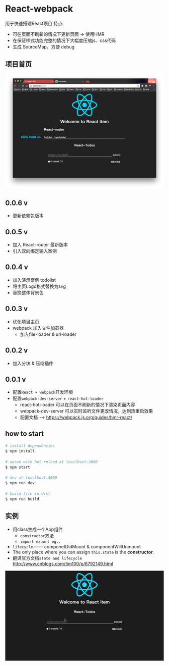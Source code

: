 # React-webpack
用于快速搭建React项目
特点:
*   可在页面不刷新的情况下更新页面 => 使用HMR
*   在保证样式功能完整的情况下大幅度压缩js、css代码
*   生成 SourceMap，方便 debug

## 项目首页
![TimRChen](https://raw.githubusercontent.com/TimRChen/photoRepo/master/react-webpack/2017-08-08_6_08_57.png)

## 0.0.6 v
*   更新依赖包版本

## 0.0.5 v
*   加入 React-router 最新版本
*   引入双向绑定输入案例

## 0.0.4 v
*   加入演示案例 todolist
*   将主页Logo格式替换为svg
*   替换整体背景色


## 0.0.3 v
*   优化项目主页
*   webpack 加入文件加载器
    *   加入file-loader & url-loader

## 0.0.2 v
*   加入分块 & 压缩插件

## 0.0.1 v
*   配置`React + webpack`开发环境
*   配置`webpack-dev-server` + `react-hot-loader`
    *   react-hot-loader 可以在页面不刷新的情况下渲染页面内容
    *   webpack-dev-server 可以实时监听文件更改情况，达到热重启效果
    *   配置文档 ——> https://webpack.js.org/guides/hmr-react/


## how to start
```bash
# install dependencies
$ npm install

# serve with hot reload at loaclhost:3000
$ npm start

# dev at loaclhost:3000
$ npm run dev

# build file in dist
$ npm run build
```


## 实例
*   用class生成一个App组件
    *   `constructor`方法
    *   `import export eg..`
*   `lifecycle` —— componetDidMount & componentWillUnmount
*   The only place where you can assign `this.state` is the **constructor**.
*   翻译官方文档`state and lifecycle` http://www.cnblogs.com/tim100/p/6792149.html


![TimRChen](https://raw.githubusercontent.com/TimRChen/photoRepo/master/react-webpack/2017-08-07%2016_47_10.gif)
